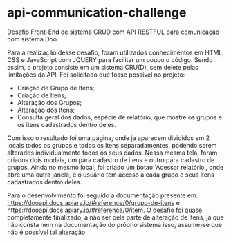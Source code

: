 # api-communication-challenge
Desafio Front-End de sistema CRUD com API RESTFUL para comunicação com sistema Doo

Para a realização desse desafio, foram utilizados conhecimentos em HTML, CSS e JavaScript com JQUERY para facilitar um pouco o código. Sendo assim, o projeto consiste em um sistema CRU(D), sem delete pelas limitações da API. Foi solicitado que fosse possível no projeto:

- Criação de Grupo de Itens;
- Criação de Itens;
- Alteração dos Grupos;
- Alteração dos Itens;
- Consulta geral dos dados, espécie de relatório, que mostre os grupos e os itens cadastrados dentro deles.

Com isso o resultado foi uma página, onde ja aparecem divididos em 2 locais todos os grupos e todos os itens separadamentes, podendo serem alterados individualmente todos os seus dados. Nessa mesma tela, foram criados dois modais, um para cadastro de itens e outro para cadastro de grupos. Ainda no mesmo local, foi criado um botao 'Acessar relatório', onde abre uma outra janela, e o usuário tem acesso a cada grupo e seus itens cadastrados dentro deles. 

Para o desenvolvimento foi seguido a documentação presente em: https://dooapi.docs.apiary.io/#reference/0/grupo-de-itens e https://dooapi.docs.apiary.io/#reference/0/item. 
O desafio foi quase completamente finalizado, a não ser pela parte de alteração de itens, já que não consta nem na documentação do próprio sistema isso, assume-se que não é possível tal alteração.
